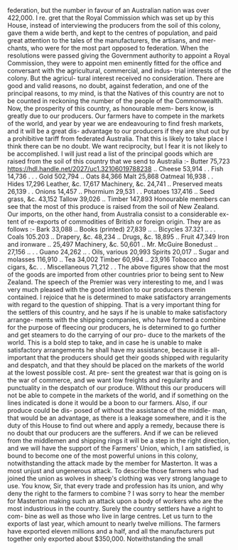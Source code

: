 federation, but the number in favour of an Australian nation was over 422,000. I re. gret that the Royal Commission which was set up by this House, instead of interviewing the producers from the soil of this colony, gave them a wide berth, and kept to the centres of population, and paid great attention to the tales of the manufacturers, the artisans, and mer- chants, who were for the most part opposed to federation. When the resolutions were passed giving the Government authority to appoint a Royal Commission, they were to appoint men eminently fitted for the office and conversant with the agricultural, commercial, and indus- trial interests of the colony. But the agricul- tural interest received no consideration. There are good and valid reasons, no doubt, against federation, and one of the principal reasons, to my mind, is that the Natives of this country are not to be counted in reckoning the number of the people of the Commonwealth. Now, the prosperity of this country, as honourable mem- bers know, is greatly due to our producers. Our farmers have to compete in the markets of the world, and year by year we are endeavouring to find fresh markets, and it will be a great dis- advantage to our producers if they are shut out by a prohibitive tariff from federated Australia. That this is likely to take place I think there can be no doubt. We want reciprocity, but I fear it is not likely to be accomplished. I will just read a list of the principal goods which are raised from the soil of this country that we send to Australia :- Butter 75,723 https://hdl.handle.net/2027/uc1.32106019788238 .. Cheese 53,914 . . Fish 14,736 . . . Gold 502,794 .. Oats 84,366 Malt 25,868 Oatmeal 16,938 . . Hides 17,296 Leather, &c. 17,617 Machinery, &c. 24,741 .. Preserved meats 26,139 . . Onions 14,457 .. Phormium 29,531 . . Potatoes 137,416 .. Seed grass, &c. 43,152 Tallow 39,026 .. Timber 147,893 Honourable members can see that the most of this produce is raised from the soil of New Zealand. Our imports, on the other hand, from Australia consist to a considerable ex- tent of re-exports of commodities of British or foreign origin. They are as follows :- Bark 33,088 .. Books (printed) 27,839 .. .. Bicycles 37.321 .. . . Coals 105.203 .. Drapery, &c. 48,234 .. Drugs, &c. 18,895 .. Fruit 47,349 Iron and ironware .. 25,497 Machinery, &c. 50,601 .. Mr. McGuire Bonedust .. 27,156 .. . . Guano 24,262 .. . Oils, various 20,993 Spirits 20,017 .. Sugar and molasses 116,910 .. Tea 34,002 Timber 60,994 .. 23,916 Tobacco and cigars, &c. . . Miscellaneous 71,212 . . The above figures show that the most of the goods are imported from other countries prior to being sent to New Zealand. The speech of the Premier was very interesting to me, and I was very much pleased with the good intention to our producers therein contained. I rejoice that he is determined to make satisfactory arrangements with regard to the question of shipping. That is a very important thing for the settlers of this country, and he says if he is unable to make satisfactory arrange- ments with the shipping companies, who have formed a combine for the purpose of fleecing our producers, he is determined to go further and get steamers to do the carrying of our pro- duce to the markets of the world. This is a bold step to take, and in case he is unable to make satisfactory arrangements he shall have my assistance, because it is all-important that the producers should get their goods shipped with regularity and despatch, and that they should be placed on the markets of the world at the lowest possible cost. At pre- sent the greatest war that is going on is the war of commerce, and we want low freights and regularity and punctuality in the despatch of our produce. Without this our producers will not be able to compete in the markets of the world, and if something on the lines indicated is done it would be a boon to our farmers. Also, if our produce could be dis- posed of without the assistance of the middle- man, that would be an advantage, as there is a leakage somewhere, and it is the duty of this House to find out where and apply a remedy, because there is no doubt that our producers are the sufferers. And if we can be relieved from the middlemen and shipping rings it will be a step in the right direction, and we will have the support of the Farmers' Union, which, I am satisfied, is bound to become one of the most powerful unions in this colony, notwithstanding the attack made by the member for Masterton. It was a most unjust and ungenerous attack. To describe those farmers who had joined the union as wolves in sheep's clothing was very strong language to use. You know, Sir, that every trade and profession has its union, and why deny the right to the farmers to combine ? I was sorry to hear the member for Masterton making such an attack upon a body of workers who are the most industrious in the country. Surely the country settlers have a right to com- bine as well as those who live in large centres. Let us turn to the exports of last year, which amount to nearly twelve millions. The farmers have exported eleven millions and a half, and all the manufacturers put together only exported about $350,000. Notwithstanding the small 